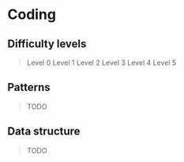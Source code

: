# Coding

## Difficulty levels

> Level 0
> Level 1
> Level 2
> Level 3
> Level 4
> Level 5

## Patterns

> TODO

## Data structure

> TODO
